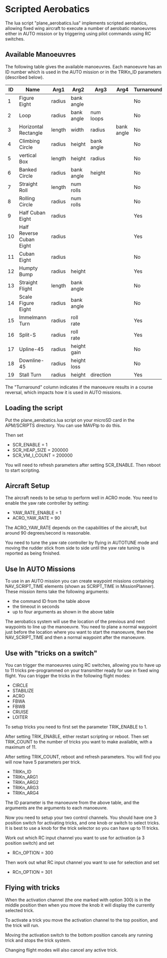 # Scripted Aerobatics

The lua script "plane_aerobatics.lua" implements scripted aerobatics,
allowing fixed wing aircraft to execute a number of aerobatic
manoeuvres either in AUTO mission or by triggering using pilot commands
using RC switches.

## Available Manoeuvres

The following table gives the available manoeuvres. Each manoeuvre has
an ID number which is used in the AUTO mission or in the TRIKn_ID
parameters (described below).

| ID | Name                     | Arg1   | Arg2        | Arg3       | Arg4       | Turnaround |
| -- | ------------------------ | ------ | ----------  | -------    | ---------- | ---------- |
| 1  | Figure Eight             | radius | bank angle  |            |            | No         |
| 2  | Loop                     | radius | bank angle  | num loops  |            | No         |
| 3  | Horizontal Rectangle     | length | width       | radius     | bank angle | No         |
| 4  | Climbing Circle          | radius | height      | bank angle |            | No         |
| 5  | vertical Box             | length | height      | radius     |            | No         |
| 6  | Banked Circle            | radius | bank angle  | height     |            | No         |
| 7  | Straight Roll            | length | num rolls   |            |            | No         |
| 8  | Rolling Circle           | radius | num rolls   |            |            | No         |
| 9  | Half Cuban Eight         | radius |             |            |            | Yes        |
| 10 | Half Reverse Cuban Eight | radius |             |            |            | Yes        |
| 11 | Cuban Eight              | radius |             |            |            | No         |
| 12 | Humpty Bump              | radius | height      |            |            | Yes        |
| 13 | Straight Flight          | length | bank angle  |            |            | No         |
| 14 | Scale Figure Eight       | radius | bank angle  |            |            | No         |
| 15 | Immelmann Turn           | radius | roll rate   |            |            | Yes        |
| 16 | Split-S                  | radius | roll rate   |            |            | Yes        |
| 17 | Upline-45                | radius | height gain |            |            | No         |
| 18 | Downline-45              | radius | height loss |            |            | No         |
| 19 | Stall Turn               | radius | height      | direction  |            | Yes        |

The "Turnaround" column indicates if the manoeuvre results in a course
reversal, which impacts how it is used in AUTO missions.

## Loading the script

Put the plane_aerobatics.lua script on your microSD card in the
APM/SCRIPTS directory. You can use MAVFtp to do this.

Then set

 - SCR_ENABLE = 1
 - SCR_HEAP_SIZE = 200000
 - SCR_VM_I_COUNT = 200000

You will need to refresh parameters after setting SCR_ENABLE. Then
reboot to start scripting.

## Aircraft Setup

The aircraft needs to be setup to perform well in ACRO mode. You need
to enable the yaw rate controller by setting:

 - YAW_RATE_ENABLE = 1
 - ACRO_YAW_RATE = 90

The ACRO_YAW_RATE depends on the capabilities of the aircraft, but
around 90 degrees/second is reasonable.

You need to tune the yaw rate controller by flying in AUTOTUNE mode
and moving the rudder stick from side to side until the yaw rate
tuning is reported as being finished.

## Use In AUTO Missions

To use in an AUTO mission you can create waypoint missions containing
NAV_SCRIPT_TIME elements (shown as SCRIPT_TIME in MissionPlanner). These mission items take the following arguments:

 - the command ID from the table above
 - the timeout in seconds
 - up to four arguments as shown in the above table

The aerobatics system will use the location of the previous and next
waypoints to line up the manoeuvre. You need to plane a normal
waypoint just before the location where you want to start the
manoeuvre, then the NAV_SCRIPT_TIME and then a normal waypoint after
the manoeuvre.

## Use with "tricks on a switch"

You can trigger the manoeuvres using RC switches, allowing you to have
up to 11 tricks pre-programmed on your transmitter ready for use in
fixed wing flight. You can trigger the tricks in the following flight
modes:

 - CIRCLE
 - STABILIZE
 - ACRO
 - FBWA
 - FBWB
 - CRUISE
 - LOITER

To setup tricks you need to first set the parameter TRIK_ENABLE to 1.

After setting TRIK_ENABLE, either restart scripting or reboot. Then
set TRIK_COUNT to the number of tricks you want to make available,
with a maximum of 11.

After setting TRIK_COUNT, reboot and refresh parameters. You will find
you will now have 5 parameters per trick.

 - TRIKn_ID
 - TRIKn_ARG1
 - TRIKn_ARG2
 - TRIKn_ARG3
 - TRIKn_ARG4

The ID parameter is the manoeuvre from the above table, and the arguments are the arguments to each manoeuvre.

Now you need to setup your two control channels. You should have one 3
position switch for activating tricks, and one knob or switch to
select tricks. It is best to use a knob for the trick selector so you can have up to 11 tricks.

Work out which RC input channel you want to use for activation (a 3 position switch) and set

 - RCn_OPTION = 300

Then work out what RC input channel you want to use for selection and set

 - RCn_OPTION = 301

## Flying with tricks

When the activation channel (the one marked with option 300) is in the
middle position then when you move the knob it will display the
currently selected trick.

To activate a trick you move the activation channel to the top
position, and the trick will run.

Moving the activation switch to the bottom position cancels any
running trick and stops the trick system.

Changing flight modes will also cancel any active trick.

